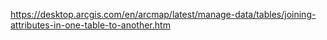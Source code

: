 [](https://gisgeography.com/spatial-join/)
https://desktop.arcgis.com/en/arcmap/latest/manage-data/tables/joining-attributes-in-one-table-to-another.htm